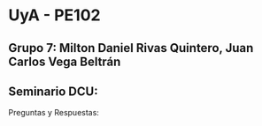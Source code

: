 # UyA - PE102
## Grupo 7: Milton Daniel Rivas Quintero, Juan Carlos Vega Beltrán
## Seminario DCU:  

Preguntas y Respuestas:


